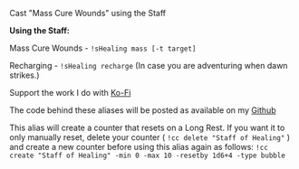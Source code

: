 Cast "Mass Cure Wounds" using the Staff

__Using the Staff:__
 
Mass Cure Wounds - `!sHealing mass [-t target]`
 
Recharging - `!sHealing recharge` (In case you are adventuring when dawn strikes.)
 
 
Support the work I do with [Ko-Fi](https://ko-fi.com/thereverendb)
 
The code behind these aliases will be posted as available on my [Github](https://github.com/TheReverendB/avrae-aliases)

This alias will create a counter that resets on a Long Rest.  If you want it to only manually reset, delete your counter ( `!cc delete "Staff of Healing"` ) and create a new counter before using this alias again as follows: `!cc create "Staff of Healing" -min 0 -max 10 -resetby 1d6+4 -type bubble`